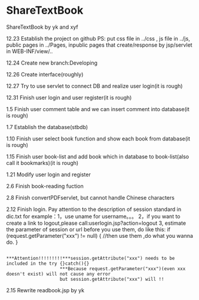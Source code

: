 ShareTextBook
=============

ShareTextBook by yk and xyf

12.23 	Establish the project on github
		PS:	put css file in ../css ,
			js file in ../js,
			public pages in ../Pages,
			inpublic pages that create/response by jsp/servlet in WEB-INF/view/..
			
12.24	Create new branch:Developing

12.26   Create interface(roughly)

12.27   Try to use servlet to connect DB and realize user login(it is rough)

12.31   Finish user login and user register(it is rough)

1.5     Finish user comment table and we can insert comment into database(it is rough)

1.7     Establish the database(stbdb)

1.10    Finish user select book function and show each book from database(it is rough)

1.15    Finish user book-list and add book which in database to book-list(also call it bookmarks)(it is rough)

1.21    Modify user login and register 

2.6     Finish book-reading fuction

2.8     Finish convertPDFservlet, but cannot handle Chinese characters

2.12	Finish login. Pay attention to the description of session standard in dic.txt
		for example：1，use uname for username。。。
					 2，if you want to create a link to logout,please call:userlogin.jsp?action=logout
					 3, estimate the parameter of session or url before you use them, do like this:
						if (request.getParameter("xxx") != null) {
							//then use them ,do what you wanna do.
						}
						
						***Attention!!!!!!!!!***session.getAttribute("xxx") needs to be included in the try {}catch(){}
						***Because request.getParameter("xxx")(even xxx doesn't exist) will not cause any error 
						but session.getAttribute("xxx") will !!
2.15	Rewrite readbook.jsp by yk
